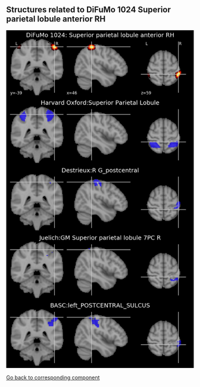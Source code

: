 


## Structures related to DiFuMo 1024 Superior parietal lobule anterior RH

![799](799.jpg "Structures related to DiFuMo 1024 Superior parietal lobule anterior RH")

[Go back to corresponding component](https://parietal-inria.github.io/DiFuMo/1024/html/799.html)